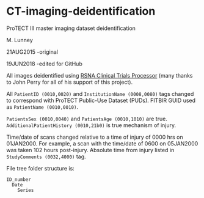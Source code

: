# CT-imaging-deidentification
ProTECT III master imaging dataset deidentification

M. Lunney 

  21AUG2015 -original
  
  19JUN2018 -edited for GitHub

All images deidentified using [RSNA Clinical Trials Processor](https://www.rsna.org/ctp.aspx) (many thanks to John Perry for all of his support of this project).


All `PatientID (0010,0020)` and `InstitutionName (0008,0080)` tags changed to correspond with ProTECT Public-Use Dataset (PUDs). FITBIR GUID used as `PatientName (0010,0010)`.

`PatientsSex (0010,0040)` and `PatientsAge (0010,1010)` are true. `AdditionalPatientHistory (0010,21b0)` is true mechanism of injury.

Time/date of scans changed relative to a time of injury of 0000 hrs on 01JAN2000. For example, a scan with the time/date of 0600 on 05JAN2000 was taken 102 hours post-injury. Absolute time from injury listed in `StudyComments (0032,4000)` tag.

File tree folder structure is: 

    ID_number
      Date  
        Series
